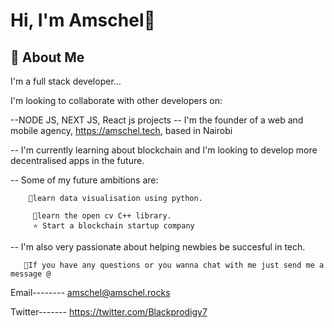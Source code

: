 





# Hi, I'm Amschel👋


## 🚀 About Me
I'm a full stack developer...


I'm looking to collaborate with other developers on:

--NODE JS, NEXT JS, React js projects
-- I'm the founder of a web and mobile agency, https://amschel.tech, based in 
Nairobi

-- I'm currently learning about blockchain and I'm looking
to develop more decentralised apps in the future.

-- Some of my future ambitions are:

        🌟learn data visualisation using python.

         🌟learn the open cv C++ library.
         ⭐ Start a blockchain startup company

-- I'm also very passionate about helping newbies be succesful in tech.
       
       💬If you have any questions or you wanna chat with me just send me a message @

Email--------      amschel@amschel.rocks

Twitter-------     https://twitter.com/Blackprodigy7

 
